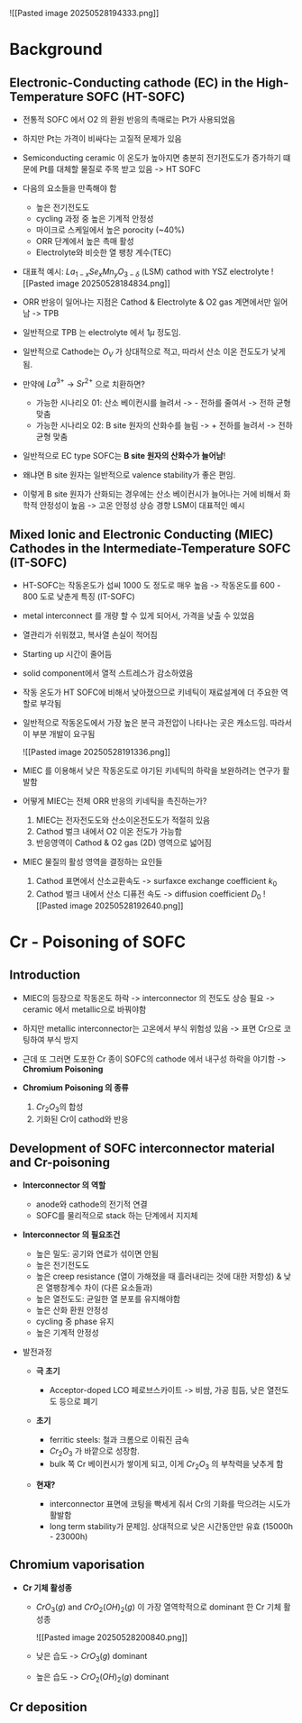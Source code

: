 ![[Pasted image 20250528194333.png]]

# Background
## Electronic-Conducting cathode (EC) in the High-Temperature SOFC (HT-SOFC)


-  전통적 SOFC 에서 O2 의 환원 반응의 촉매로는 Pt가 사용되었음
-  하지만 Pt는 가격이 비싸다는 고질적 문제가 있음
-  Semiconducting ceramic 이 온도가 높아지면 충분히 전기전도도가 증가하기 떄문에 Pt를 대체할 물질로 주목 받고 있음 -> HT SOFC
-  다음의 요소들을 만족해야 함
	-  높은 전기전도도
	-  cycling 과정 중 높은 기계적 안정성
	-  마이크로 스케일에서 높은 porocity (~40%)
	-  ORR 단계에서 높은 촉매 활성
	-  Electrolyte와 비슷한 열 팽창 계수(TEC)
-  대표적 예시: $La_{1-x}Se_{x}Mn_{y}O_{3-\delta}$ (LSM) cathod with YSZ electrolyte
	![[Pasted image 20250528184834.png]]

-  ORR 반응이 일어나는 지점은 Cathod & Electrolyte & O2 gas 계면에서만 일어남 -> TPB
-  일반적으로 TPB 는 electrolyte 에서 $1 \mu$ 정도임.
- 일반적으로 Cathode는 $O_{V}$ 가 상대적으로 적고, 따라서 산소 이온 전도도가 낮게 됨. 

- 만약에 $La^{3+}$ -> $Sr^{2+}$ 으로 치환하면?
	- 가능한 시나리오 01: 산소 베이컨시를 늘려서 -> - 전하를 줄여서 -> 전하 균형 맞춤
	- 가능한 시나리오 02: B site 원자의 산화수를 늘림 -> + 전하를 늘려서 -> 전하 균형 맞춤

-  일반적으로 EC type SOFC는 __B site 원자의 산화수가 늘어남__!
-  왜냐면 B site 원자는 일반적으로 valence stability가 좋은 편임.
-  이렇게 B site 원자가 산화되는 경우에는 산소 베이컨시가 늘어나는 거에 비해서 화학적 안정성이 높음 -> 고온 안정성 상승 경향 LSM이 대표적인 예시



## Mixed Ionic and Electronic Conducting (MIEC) Cathodes in the Intermediate-Temperature SOFC (IT-SOFC)

- HT-SOFC는 작동온도가 섭씨 1000 도 정도로 매우 높음 -> 작동온도를 600 - 800 도로 낮춘게 특징 (IT-SOFC)
-  metal interconnect 를 개량 할 수 있게 되어서, 가격을 낮출 수 있었음
-  열관리가 쉬워졌고, 복사열 손실이 적어짐
-  Starting up 시간이 줄어듬
-  solid component에서 열적 스트레스가 감소하였음

-  작동 온도가 HT SOFC에 비해서 낮아졌으므로 키네틱이 재료설계에 더 주요한 역할로 부각됨
-  일반적으로 작동온도에서 가장 높은 분극 과전압이 나타나는 곳은 캐소드임. 따라서 이 부분 개발이 요구됨

	![[Pasted image 20250528191336.png]]

-  MIEC 를 이용해서 낮은 작동온도로 야기된 키네틱의 하락을 보완하려는 연구가 활발함
-  어떻게 MIEC는 전체 ORR 반응의 키네틱을 촉진하는가?
	1.  MIEC는 전자전도도와 산소이온전도도가 적절히 있음
	2.  Cathod 벌크 내에서 O2 이온 전도가 가능함
	3.  반응영역이 Cathod & O2 gas (2D) 영역으로 넓어짐


-  MIEC 물질의 활성 영역을 결정하는 요인들
	1. Cathod 표면에서 산소교환속도 -> surfaxce exchange coefficient $k_{0}$
	2. Cathod 벌크 내에서 산소 디퓨전 속도 -> diffusion coefficient $D_{0}$
	![[Pasted image 20250528192640.png]]



# Cr - Poisoning of SOFC

## Introduction

-  MIEC의 등장으로 작동온도 하락 -> interconnector 의 전도도 상승 필요 -> ceramic 에서 metallic으로 바꿔야함
-  하지만 metallic interconnector는 고온에서 부식 위험성 있음 -> 표면 Cr으로 코팅하여 부식 방지
-  근데 또 그러면 도포한 Cr 종이 SOFC의 cathode 에서 내구성 하락을 야기함 -> __Chromium Poisoning__ 

-  __Chromium Poisoning 의 종류__
	1. $Cr_{2}O_{3}$의 합성
	2. 기화된 Cr이 cathod와 반응


## Development of SOFC interconnector material and Cr-poisoning


  - __Interconnector 의 역할__
	-  anode와 cathode의 전기적 연결
	-  SOFC를 물리적으로 stack 하는 단계에서 지지체


-  __Interconnector 의 필요조건__
	- 높은 밀도: 공기와 연료가 섞이면 안됨
	- 높은 전기전도도
	- 높은 creep resistance (열이 가해졌을 때 흘러내리는 것에 대한 저항성) & 낮은 열팽창계수 차이 (다른 요소들과)
	- 높은 열전도도: 균일한 열 분포를 유지해야함
	- 높은 산화 환원 안정성
	- cycling 중 phase 유지
	- 높은 기계적 안정성

- 발전과정
	- __극 초기__
		- Acceptor-doped LCO 페로브스카이트 -> 비쌈, 가공 힘듬, 낮은 열전도도 등으로 폐기

	- __초기__
		- ferritic steels: 철과 크롬으로 이뤄진 금속
		- $Cr_{2}O_{3}$ 가 바깥으로 성장함. 
		- bulk 쪽 Cr 베이컨시가 쌓이게 되고, 이게 $Cr_{2}O_{3}$ 의 부착력을 낮추게 함

	- __현재?__
		- interconnector 표면에 코팅을 빡세게 줘서 Cr의 기화를 막으려는 시도가 활발함
		- long term stability가 문제임. 상대적으로 낮은 시간동안만 유효 (15000h - 23000h)

## Chromium vaporisation

- __Cr 기체 활성종__
	-  $CrO_{3}(g)$ and $CrO_{2}(OH)_{2}(g)$ 이 가장 열역학적으로 dominant 한 Cr 기체 활성종

		![[Pasted image 20250528200840.png]]
	- 낮은 습도 -> $CrO_{3}(g)$ dominant
	- 높은 습도 -> $CrO_{2}(OH)_{2}(g)$ dominant


## Cr deposition
